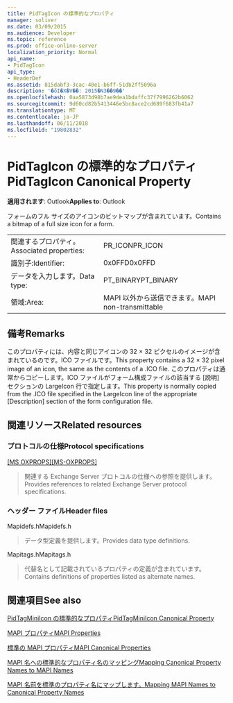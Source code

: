 ```yaml
---
title: PidTagIcon の標準的なプロパティ
manager: soliver
ms.date: 03/09/2015
ms.audience: Developer
ms.topic: reference
ms.prod: office-online-server
localization_priority: Normal
api_name:
- PidTagIcon
api_type:
- HeaderDef
ms.assetid: 815dabf3-3cac-40e1-b6ff-51db2ff5096a
description: '�ŏI�X�V��: 2015�N3��9��'
ms.openlocfilehash: 0aa5873d98b7ae9dea1bdaffc37f7996262b6062
ms.sourcegitcommit: 9d60cd82b5413446e5bc8ace2cd689f683fb41a7
ms.translationtype: MT
ms.contentlocale: ja-JP
ms.lasthandoff: 06/11/2018
ms.locfileid: "19802832"
---
```

# <a name="pidtagicon-canonical-property"></a><span data-ttu-id="31cc5-103">PidTagIcon の標準的なプロパティ</span><span class="sxs-lookup"><span data-stu-id="31cc5-103">PidTagIcon Canonical Property</span></span>

  
  
<span data-ttu-id="31cc5-104">**適用されます**: Outlook</span><span class="sxs-lookup"><span data-stu-id="31cc5-104">**Applies to**: Outlook</span></span> 
  
<span data-ttu-id="31cc5-105">フォームのフル サイズのアイコンのビットマップが含まれています。</span><span class="sxs-lookup"><span data-stu-id="31cc5-105">Contains a bitmap of a full size icon for a form.</span></span> 
  
|||
|:-----|:-----|
|<span data-ttu-id="31cc5-106">関連するプロパティ。</span><span class="sxs-lookup"><span data-stu-id="31cc5-106">Associated properties:</span></span>  <br/> |<span data-ttu-id="31cc5-107">PR_ICON</span><span class="sxs-lookup"><span data-stu-id="31cc5-107">PR_ICON</span></span>  <br/> |
|<span data-ttu-id="31cc5-108">識別子:</span><span class="sxs-lookup"><span data-stu-id="31cc5-108">Identifier:</span></span>  <br/> |<span data-ttu-id="31cc5-109">0x0FFD</span><span class="sxs-lookup"><span data-stu-id="31cc5-109">0x0FFD</span></span>  <br/> |
|<span data-ttu-id="31cc5-110">データを入力します。</span><span class="sxs-lookup"><span data-stu-id="31cc5-110">Data type:</span></span>  <br/> |<span data-ttu-id="31cc5-111">PT_BINARY</span><span class="sxs-lookup"><span data-stu-id="31cc5-111">PT_BINARY</span></span>  <br/> |
|<span data-ttu-id="31cc5-112">領域:</span><span class="sxs-lookup"><span data-stu-id="31cc5-112">Area:</span></span>  <br/> |<span data-ttu-id="31cc5-113">MAPI 以外から送信できます。</span><span class="sxs-lookup"><span data-stu-id="31cc5-113">MAPI non-transmittable</span></span>  <br/> |
   
## <a name="remarks"></a><span data-ttu-id="31cc5-114">備考</span><span class="sxs-lookup"><span data-stu-id="31cc5-114">Remarks</span></span>

<span data-ttu-id="31cc5-115">このプロパティには、内容と同じアイコンの 32 × 32 ピクセルのイメージが含まれているのです。ICO ファイルです。</span><span class="sxs-lookup"><span data-stu-id="31cc5-115">This property contains a 32 × 32 pixel image of an icon, the same as the contents of a .ICO file.</span></span> <span data-ttu-id="31cc5-116">このプロパティは通常からコピーします。ICO ファイルがフォーム構成ファイルの該当する [説明] セクションの LargeIcon 行で指定します。</span><span class="sxs-lookup"><span data-stu-id="31cc5-116">This property is normally copied from the .ICO file specified in the LargeIcon line of the appropriate [Description] section of the form configuration file.</span></span> 
  
## <a name="related-resources"></a><span data-ttu-id="31cc5-117">関連リソース</span><span class="sxs-lookup"><span data-stu-id="31cc5-117">Related resources</span></span>

### <a name="protocol-specifications"></a><span data-ttu-id="31cc5-118">プロトコルの仕様</span><span class="sxs-lookup"><span data-stu-id="31cc5-118">Protocol specifications</span></span>

<span data-ttu-id="31cc5-119">[[MS OXPROPS]](http://msdn.microsoft.com/library/f6ab1613-aefe-447d-a49c-18217230b148%28Office.15%29.aspx)</span><span class="sxs-lookup"><span data-stu-id="31cc5-119">[[MS-OXPROPS]](http://msdn.microsoft.com/library/f6ab1613-aefe-447d-a49c-18217230b148%28Office.15%29.aspx)</span></span>
  
> <span data-ttu-id="31cc5-120">関連する Exchange Server プロトコルの仕様への参照を提供します。</span><span class="sxs-lookup"><span data-stu-id="31cc5-120">Provides references to related Exchange Server protocol specifications.</span></span>
    
### <a name="header-files"></a><span data-ttu-id="31cc5-121">ヘッダー ファイル</span><span class="sxs-lookup"><span data-stu-id="31cc5-121">Header files</span></span>

<span data-ttu-id="31cc5-122">Mapidefs.h</span><span class="sxs-lookup"><span data-stu-id="31cc5-122">Mapidefs.h</span></span>
  
> <span data-ttu-id="31cc5-123">データ型定義を提供します。</span><span class="sxs-lookup"><span data-stu-id="31cc5-123">Provides data type definitions.</span></span>
    
<span data-ttu-id="31cc5-124">Mapitags.h</span><span class="sxs-lookup"><span data-stu-id="31cc5-124">Mapitags.h</span></span>
  
> <span data-ttu-id="31cc5-125">代替名として記載されているプロパティの定義が含まれています。</span><span class="sxs-lookup"><span data-stu-id="31cc5-125">Contains definitions of properties listed as alternate names.</span></span>
    
## <a name="see-also"></a><span data-ttu-id="31cc5-126">関連項目</span><span class="sxs-lookup"><span data-stu-id="31cc5-126">See also</span></span>



[<span data-ttu-id="31cc5-127">PidTagMiniIcon の標準的なプロパティ</span><span class="sxs-lookup"><span data-stu-id="31cc5-127">PidTagMiniIcon Canonical Property</span></span>](pidtagminiicon-canonical-property.md)


[<span data-ttu-id="31cc5-128">MAPI プロパティ</span><span class="sxs-lookup"><span data-stu-id="31cc5-128">MAPI Properties</span></span>](mapi-properties.md)
  
[<span data-ttu-id="31cc5-129">標準の MAPI プロパティ</span><span class="sxs-lookup"><span data-stu-id="31cc5-129">MAPI Canonical Properties</span></span>](mapi-canonical-properties.md)
  
[<span data-ttu-id="31cc5-130">MAPI 名への標準的なプロパティ名のマッピング</span><span class="sxs-lookup"><span data-stu-id="31cc5-130">Mapping Canonical Property Names to MAPI Names</span></span>](mapping-canonical-property-names-to-mapi-names.md)
  
[<span data-ttu-id="31cc5-131">MAPI 名前を標準のプロパティ名にマップします。</span><span class="sxs-lookup"><span data-stu-id="31cc5-131">Mapping MAPI Names to Canonical Property Names</span></span>](mapping-mapi-names-to-canonical-property-names.md)

